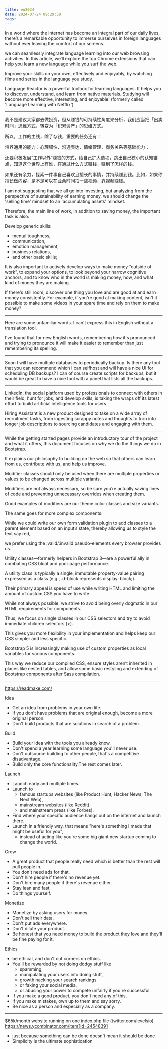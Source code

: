 ```yaml
---
title: en2024
date: 2024-07-24 09:29:58
tags:
---
```


In a world where the internet has become an integral part of our daily lives, there’s a remarkable opportunity to immerse ourselves in foreign languages without ever leaving the comfort of our screens.

we can seamlessly integrate language learning into our web browsing activities. In this article, we’ll explore the top Chrome extensions that can help you learn a new language while you surf the web.

Improve your skills on your own, effectively and enjoyably, by watching films and series in the language you study.

Language Reactor is a powerful toolbox for learning languages. It helps you to discover, understand, and learn from native materials. Studying will become more effective, interesting, and enjoyable! (formerly called 'Language Learning with Netflix')

---

我不是建议大家都去做投资，但从赚钱的可持续性角度来分析，我们应当把「出卖时间」思维方式，转变为「积累资产」的思维方式。

所以，工作的主线，除了存钱，重要的任务还有：

培养通用的能力：心理韧性、沟通表达、情绪管理、商务关系等基础能力；

还要积极发展“工作以外”赚钱的方式，给自己扩大选项，跳出自己狭小的认知锚点，知道这个世界上有谁，在通过什么方式赚钱，赚到了怎样的钱。

如果还有余力，探索一件事自己喜欢且擅长的事情，并持续赚到钱。比如，如果你擅长做内容，是不是可以在业余时间拍一些视频，靠视频赚钱。

I am not suggesting that we all go into investing, 
but analyzing from the perspective of sustainability of earning money, 
we should change the 'selling time' mindset to an 'accumulating assets' mindset.

Therefore, the main line of work, in addition to saving money, the important task is also:

Develop generic skills: 
- mental toughness, 
- communication, 
- emotion management, 
- business relations, 
- and other basic skills;

It is also important to actively develop ways to make money “outside of work”, 
to expand your options, 
to look beyond your narrow cognitive anchors, 
and to know who in the world is making money, how, 
and what kind of money they are making.

If there's still room, 
discover one thing you love and are good at and earn money consistently.
For example, if you're good at making content, 
isn't it possible to make some videos in your spare time 
and rely on them to make money?

---
Here are some unfamiliar words.
I can't express this in English without a translation tool.

I've found that for new English words, 
remembering how it's pronounced and trying to pronounce it 
will make it easier to remember than just remembering its spelling.

---

Soon I will have multiple databases to periodically backup. 
Is there any tool that you can recommend which I can selfhost 
and will have a nice UI for scheduling DB backups? 
I can of course create scripts for backups, 
but it would be great to have a nice tool with a panel that lists all the backups.

---

LinkedIn, the social platform used by professionals to connect with others in their field, 
hunt for jobs, and develop skills, 
is taking the wraps off its latest effort to build artificial intelligence tools for users.

Hiring Assistant is a new product designed to take on a wide array of recruitment tasks, 
from ingesting scrappy notes and thoughts to turn into longer job descriptions to sourcing candidates and engaging with them.

---

While the getting started pages provide an introductory tour of the project and what it offers, this document focuses on why we do the things we do in Bootstrap.

It explains our philosophy to building on the web so that others can learn from us, contribute with us, and help us improve.

Modifier classes should only be used when there are multiple properties or values to be changed across multiple variants.

Modifiers are not always necessary, so be sure you’re actually saving lines of code and preventing unnecessary overrides when creating them.

Good examples of modifiers are our theme color classes and size variants.

The same goes for more complex components.

While we could write our own form validation plugin to add classes to a parent element based on an input’s state,
thereby allowing us to style the text say red,

we prefer using the :valid/:invalid pseudo-elements every browser provides us.

Utility classes—formerly helpers in Bootstrap 3—are a powerful ally in combating CSS bloat and poor page performance.

A utility class is typically a single, immutable property-value pairing expressed as a class (e.g., .d-block represents display: block;).

Their primary appeal is speed of use while writing HTML and limiting the amount of custom CSS you have to write.

While not always possible, we strive to avoid being overly dogmatic in our HTML requirements for components.

Thus, we focus on single classes in our CSS selectors and try to avoid immediate children selectors (>).

This gives you more flexibility in your implementation and helps keep our CSS simpler and less specific.

Bootstrap 5 is increasingly making use of custom properties as local variables for various components.

This way we reduce our compiled CSS, ensure styles aren’t inherited in places like nested tables, and allow some basic restyling and extending of Bootstrap components after Sass compilation.

---
https://readmake.com/

Idea

- Get an idea from problems in your own life. 
- If you don't have problems that are original enough, become a more original person. 
- Don't build products that are solutions in search of a problem.

Build
- Build your idea with the tools you already know.
- Don't spend a year learning some language you'll never use.
- Don't outsource building to other people, that's a competitive disadvantage.
- Build only the core functionality,The rest comes later.

Launch
- Launch early and multiple times. 
- Launch to 
    - famous startups websites (like Product Hunt, Hacker News, The Next Web), 
    - mainstream websites (like Reddit) 
    - and mainstream press (like Forbes).
- Find where your specific audience hangs out on the internet and launch there. 
- Launch in a friendly way, that means "here's something I made that might be useful for you", 
    - instead of acting like you're some big giant new startup coming to change the world.

Grow 
- A great product that people really need which is better than the rest will pull people in. 
- You don't need ads for that. 
- Don't hire people if there's no revenue yet. 
- Don't hire many people if there's revenue either. 
- Stay lean and fast. 
- Do things yourself.

Monetize
- Monetize by asking users for money.
- Don't sell their data.
- Don't put ads everywhere.
- Don't dilute your product.
- Be honest that you need money to build the product they love and they'll be fine paying for it.


Ethics
- be ethical, and don't cut corners on ethics. 
- You'll be rewarded by not doing dodgy stuff like 
    - spamming, 
    - manipulating your users into doing stuff, 
    - growth hacking your search rankings 
    - or faking your social media, 
    - or abusing your power to compete unfairly if you're successful. 
- If you make a good product, you don't need any of this. 
- If you make mistakes, own up to them and say sorry. 
- Be nice as a person and especially as a company. 

---
$65k/month website running on one index.php file (twitter.com/levelsio)
https://news.ycombinator.com/item?id=24548391

- just because something can be done doesn't mean it should be done
- Simplicity is the ultimate sophistication


